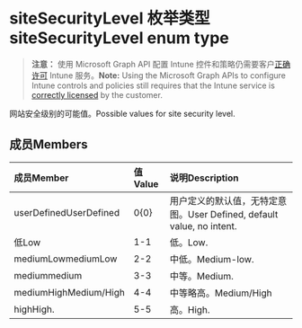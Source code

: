 # <a name="sitesecuritylevel-enum-type"></a><span data-ttu-id="2c398-101">siteSecurityLevel 枚举类型</span><span class="sxs-lookup"><span data-stu-id="2c398-101">siteSecurityLevel enum type</span></span>

> <span data-ttu-id="2c398-102">**注意：** 使用 Microsoft Graph API 配置 Intune 控件和策略仍需要客户[正确许可](https://go.microsoft.com/fwlink/?linkid=839381) Intune 服务。</span><span class="sxs-lookup"><span data-stu-id="2c398-102">**Note:** Using the Microsoft Graph APIs to configure Intune controls and policies still requires that the Intune service is [correctly licensed](https://go.microsoft.com/fwlink/?linkid=839381) by the customer.</span></span>

<span data-ttu-id="2c398-103">网站安全级别的可能值。</span><span class="sxs-lookup"><span data-stu-id="2c398-103">Possible values for site security level.</span></span>
## <a name="members"></a><span data-ttu-id="2c398-104">成员</span><span class="sxs-lookup"><span data-stu-id="2c398-104">Members</span></span>
|<span data-ttu-id="2c398-105">成员</span><span class="sxs-lookup"><span data-stu-id="2c398-105">Member</span></span>|<span data-ttu-id="2c398-106">值</span><span class="sxs-lookup"><span data-stu-id="2c398-106">Value</span></span>|<span data-ttu-id="2c398-107">说明</span><span class="sxs-lookup"><span data-stu-id="2c398-107">Description</span></span>|
|:---|:---|:---|
|<span data-ttu-id="2c398-108">userDefined</span><span class="sxs-lookup"><span data-stu-id="2c398-108">UserDefined</span></span>|<span data-ttu-id="2c398-109">0</span><span class="sxs-lookup"><span data-stu-id="2c398-109">{0}</span></span>|<span data-ttu-id="2c398-110">用户定义的默认值，无特定意图。</span><span class="sxs-lookup"><span data-stu-id="2c398-110">User Defined, default value, no intent.</span></span>|
|<span data-ttu-id="2c398-111">低</span><span class="sxs-lookup"><span data-stu-id="2c398-111">Low</span></span>|<span data-ttu-id="2c398-112">1</span><span class="sxs-lookup"><span data-stu-id="2c398-112">-1</span></span>|<span data-ttu-id="2c398-113">低。</span><span class="sxs-lookup"><span data-stu-id="2c398-113">Low.</span></span>|
|<span data-ttu-id="2c398-114">mediumLow</span><span class="sxs-lookup"><span data-stu-id="2c398-114">mediumLow</span></span>|<span data-ttu-id="2c398-115">2</span><span class="sxs-lookup"><span data-stu-id="2c398-115">-2</span></span>|<span data-ttu-id="2c398-116">中低。</span><span class="sxs-lookup"><span data-stu-id="2c398-116">Medium-low.</span></span>|
|<span data-ttu-id="2c398-117">medium</span><span class="sxs-lookup"><span data-stu-id="2c398-117">medium</span></span>|<span data-ttu-id="2c398-118">3</span><span class="sxs-lookup"><span data-stu-id="2c398-118">-3</span></span>|<span data-ttu-id="2c398-119">中等。</span><span class="sxs-lookup"><span data-stu-id="2c398-119">Medium.</span></span>|
|<span data-ttu-id="2c398-120">mediumHigh</span><span class="sxs-lookup"><span data-stu-id="2c398-120">Medium/High</span></span>|<span data-ttu-id="2c398-121">4</span><span class="sxs-lookup"><span data-stu-id="2c398-121">-4</span></span>|<span data-ttu-id="2c398-122">中等略高。</span><span class="sxs-lookup"><span data-stu-id="2c398-122">Medium/High</span></span>|
|<span data-ttu-id="2c398-123">high</span><span class="sxs-lookup"><span data-stu-id="2c398-123">High.</span></span>|<span data-ttu-id="2c398-124">5</span><span class="sxs-lookup"><span data-stu-id="2c398-124">-5</span></span>|<span data-ttu-id="2c398-125">高。</span><span class="sxs-lookup"><span data-stu-id="2c398-125">High.</span></span>|








